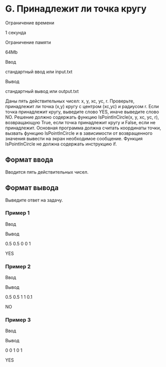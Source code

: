 G. Принадлежит ли точка кругу
=============================

Ограничение времени

1 секунда

Ограничение памяти

64Mb

Ввод

стандартный ввод или input.txt

Вывод

стандартный вывод или output.txt

Даны пять действительных чисел: x, y, xc, yc, r. Проверьте, принадлежит ли точка (x,y) кругу с центром (xc,yc) и радиусом r. Если точка принадлежит кругу, выведите слово YES, иначе выведите слово NO. Решение должно содержать функцию IsPointInCircle(x, y, xc, yc, r), возвращающую True, если точка принадлежит кругу и False, если не принадлежит. Основная программа должна считать координаты точки, вызвать функцию IsPointInCircle и в зависимости от возвращенного значения вывести на экран необходимое сообщение. Функция IsPointInCircle не должна содержать инструкцию if.

Формат ввода
------------

Вводится пять действительных чисел.

Формат вывода
-------------

Выведите ответ на задачу.

### Пример 1

Ввод

Вывод

0.5
0.5
0
0
1

YES

### Пример 2

Ввод

Вывод

0.5
0.5
1
1
0.1

NO

### Пример 3

Ввод

Вывод

0
0
1
0
1

YES